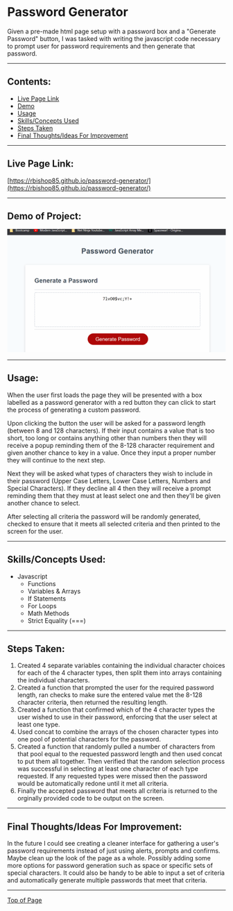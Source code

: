 # **Password Generator**

Given a pre-made html page setup with a password box and a "Generate Password" button, I was tasked with writing the javascript code necessary to prompt user for password requirements and then generate that password.

---

## Contents:
* [Live Page Link](#live-page-link)
* [Demo](#demo-of-project)
* [Usage](#usage)
* [Skills/Concepts Used](#skillsconcepts-used)
* [Steps Taken](#steps-taken)
* [Final Thoughts/Ideas For Improvement](#final-thoughtsideas-for-improvement)

---

## Live Page Link:

[https://rbishop85.github.io/password-generator/](https://rbishop85.github.io/password-generator/)

---

## Demo of Project:

![Animated gif of password generator.](./images/passgendemo.gif)

---

## Usage:

When the user first loads the page they will be presented with a box labelled as a password generator with a red button they can click to start the process of generating a custom password.

Upon clicking the button the user will be asked for a password length (between 8 and 128 characters).  If their input contains a value that is too short, too long or contains anything other than numbers then they will receive a popup reminding them of the 8-128 character requirement and given another chance to key in a value.  Once they input a proper number they will continue to the next step.

Next they will be asked what types of characters they wish to include in their password (Upper Case Letters, Lower Case Letters, Numbers and Special Characters).  If they decline all 4 then they will receive a prompt reminding them that they must at least select one and then they'll be given another chance to select.

After selecting all criteria the password will be randomly generated, checked to ensure that it meets all selected criteria and then printed to the screen for the user.

---

## Skills/Concepts Used:
* Javascript
  - Functions
  - Variables & Arrays
  - If Statements
  - For Loops
  - Math Methods
  - Strict Equality (===)

---

## Steps Taken:
1. Created 4 separate variables containing the individual character choices for each of the 4 character types, then split them into arrays containing the individual characters.
2. Created a function that prompted the user for the required password length, ran checks to make sure the entered value met the 8-128 character criteria, then returned the resulting length.
3. Created a function that confirmed which of the 4 character types the user wished to use in their password, enforcing that the user select at least one type.
4. Used concat to combine the arrays of the chosen character types into one pool of potential characters for the password.
5. Created a function that randomly pulled a number of characters from that pool equal to the requested password length and then used concat to put them all together.  Then verified that the random selection process was successful in selecting at least one character of each type requested.  If any requested types were missed then the password would be automatically redone until it met all criteria.
6. Finally the accepted password that meets all criteria is returned to the orginally provided code to be output on the screen.

---

## Final Thoughts/Ideas For Improvement:

In the future I could see creating a cleaner interface for gathering a user's password requirements instead of just using alerts, prompts and confirms.  Maybe clean up the look of the page as a whole.  Possibly adding some more options for password generation such as space or specific sets of special characters.  It could also be handy to be able to input a set of criteria and automatically generate multiple passwords that meet that criteria.

---

[Top of Page](#password-generator)